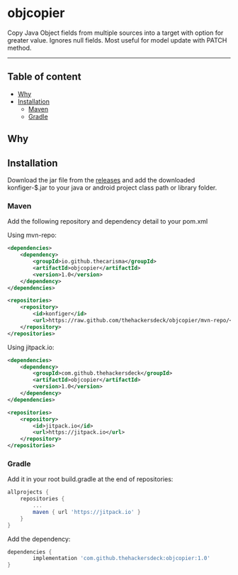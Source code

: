 # objcopier

Copy Java Object fields from multiple sources into a target with option for greater value. Ignores null fields. Most useful for model update with PATCH method.

___

## Table of content
- [Why](#why)
- [Installation](#installation)
    - [Maven](#maven)
    - [Gradle](#gradle)

## Why

## Installation

Download the jar file from the [releases](https://github.com/thehackersdeck/objcopier/releases) and add the downloaded konfiger-$.jar to your java or android project class path or library folder.

### Maven

Add the following repository and dependency detail to your pom.xml

Using mvn-repo:

```xml
<dependencies>
    <dependency>
        <groupId>io.github.thecarisma</groupId>
        <artifactId>objcopier</artifactId>
        <version>1.0</version>
    </dependency>
</dependencies>

<repositories>
    <repository>
        <id>konfiger</id>
        <url>https://raw.github.com/thehackersdeck/objcopier/mvn-repo/</url>
    </repository>
</repositories>
```

Using jitpack.io:

```xml
<dependencies>
    <dependency>
        <groupId>com.github.thehackersdeck</groupId>
        <artifactId>objcopier</artifactId>
        <version>1.0</version>
    </dependency>
</dependencies>

<repositories>
    <repository>
        <id>jitpack.io</id>
        <url>https://jitpack.io</url>
    </repository>
</repositories>
```

### Gradle

Add it in your root build.gradle at the end of repositories:

```gradle
allprojects {
    repositories {
        ...
        maven { url 'https://jitpack.io' }
    }
}
```

Add the dependency:

```gradle
dependencies {
        implementation 'com.github.thehackersdeck:objcopier:1.0'
}
```